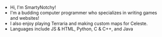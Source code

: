 - Hi, I'm SmartyNotchy!
- I'm a budding computer programmer who specializes in writing games and websites!
- I also enjoy playing Terraria and making custom maps for Celeste.
- Languages include JS & HTML, Python, C & C++, and Java


<!---
SmartyNotchy/SmartyNotchy is a ✨ special ✨ repository because its `README.md` (this file) appears on your GitHub profile.
You can click the Preview link to take a look at your changes.
--->
